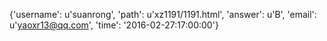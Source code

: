 {'username': u'suanrong', 'path': u'xz1191/1191.html', 'answer': u'B', 'email': u'yaoxr13@qq.com', 'time': '2016-02-27:17:00:00'}